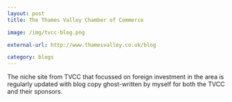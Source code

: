 ```yaml
---
layout: post
title: The Thames Valley Chamber of Commerce

image: /img/tvcc-blog.png

external-url: http://www.thamesvalley.co.uk/blog

category: blogs
---
```


The niche site from TVCC that focussed on foreign investment in the area is regularly updated with blog copy ghost-written by myself for both the TVCC and their sponsors.